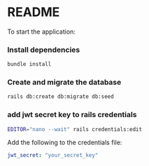 # README

To start the application:

### Install dependencies

```bash
bundle install
```

### Create and migrate the database

```bash
rails db:create db:migrate db:seed
```

### add jwt secret key to rails credentials

```bash
EDITOR="nano --wait" rails credentials:edit
```

Add the following to the credentials file:

```yaml
jwt_secret: "your_secret_key"
```
